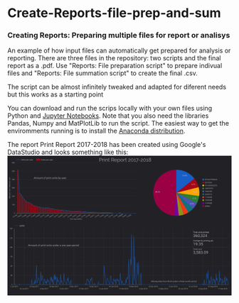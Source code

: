 # Create-Reports-file-prep-and-sum
### Creating Reports: Preparing multiple files for report or analisys
An example of how input files can automatically get prepared for analysis or reporting.
There are three files in the repository: two scripts and the final report as a .pdf. Use "Reports: File preparation script" to prepare indivual files and "Reports: File summation script" to create the final .csv.

The script can be almost infinitely tweaked and adapted for diferent needs but this works as a starting point

You can download and run the scrips locally with your own files using Python and [Jupyter Notebooks](http://jupyter.org/). Note that you also need the libraries Pandas, Numpy and MatPlotLib to run the script. The easiest way to get the enviromments running is to install the [Anaconda distribution](https://www.anaconda.com/).

The report Print Report 2017-2018 has been created using Google's DataStudio and looks something like this:
![alt text](https://raw.githubusercontent.com/samuel-js/Create-Reports-file-prep-and-sum/master/img_report.png)



